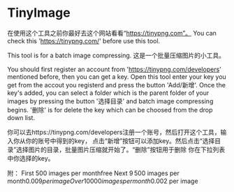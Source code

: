 # TinyImage
在使用这个工具之前你最好去这个网站看看“https://tinypng.com”。
You can check this 'https://tinypng.com/' before use this tool.

This tool is for a batch image compressing.
这是一个批量压缩图片的小工具。

You should first register an account from 'https://tinypng.com/developers' mentioned before, then you can get a key. 
Open this tool enter your key you get from the accout you registerd and press the button 'Add/新增'. Once the key's added, you can
select a folder which is the parent folder of your images by pressing the button '选择目录' and
batch image compressing begins.
'删除' is for delete the key which can be choosed from the drop down list.

你可以去https://tinypng.com/developers注册一个账号，然后打开这个工具，输入你从你的账号中得到的key，
点击“新增”按钮可以添加key。然后点击“选择目录”选择图片的目录，批量图片压缩就开始了。“删除”按钮用于删除
你在下拉列表中你选择的key。


附：
First 500 images per monthfree
Next 9 500 images per month$0.009 per image
Over 10 000 images per month$0.002 per image

